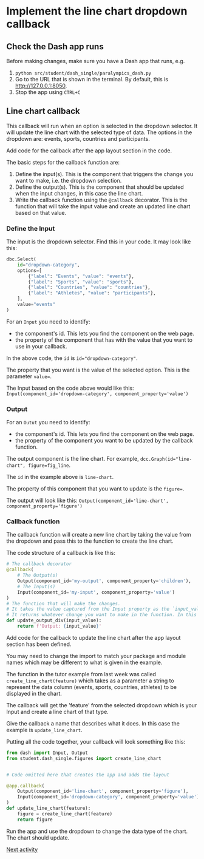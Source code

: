 # Implement the line chart dropdown callback

## Check the Dash app runs

Before making changes, make sure you have a Dash app that runs, e.g.

1. `python src/student/dash_single/paralympics_dash.py`
2. Go to the URL that is shown in the terminal. By default, this is <http://127.0.0.1:8050>.
3. Stop the app using `CTRL+C`

## Line chart callback

This callback will run when an option is selected in the dropdown selector. It will update the line chart with the
selected type of data. The options in the dropdown are: events, sports, countries and participants.

Add code for the callback after the app layout section in the code.

The basic steps for the callback function are:

1. Define the input(s). This is the component that triggers the change you want to make, i.e. the dropdown selection.
2. Define the output(s). This is the component that should be updated when the input changes, in this case the line
   chart.
3. Write the callback function using the `@callback` decorator. This is the function that will take the input value and
   create an updated line chart based on that value.

### Define the Input

The input is the dropdown selector. Find this in your code. It may look like this:

```python
dbc.Select(
    id="dropdown-category",
    options=[
        {"label": "Events", "value": "events"},
        {"label": "Sports", "value": "sports"},
        {"label": "Countries", "value": "countries"},
        {"label": "Athletes", "value": "participants"},
    ],
    value="events"
)
```

For an `Input` you need to identify:

- the component's id. This lets you find the component on the web page.
- the property of the component that has with the value that you want to use in your callback.

In the above code, the `id` is `id="dropdown-category"`.

The property that you want is the value of the selected option. This is the parameter `value=`.

The Input based on the code above would like this: `Input(component_id='dropdown-category', component_property='value')`

### Output

For an `Outut` you need to identify:

- the component's id. This lets you find the component on the web page.
- the property of the component you want to be updated by the callback function.

The output component is the line chart. For example, `dcc.Graph(id="line-chart", figure=fig_line`.

The `id` in the example above is `line-chart`.

The property of this component that you want to update is the `figure=`.

The output will look like this: `Output(component_id='line-chart', component_property='figure')`

### Callback function

The callback function will create a new line chart by taking the value from the dropdown and pass this to the function
to create the line chart.

The code structure of a callback is like this:

```python
# The callback decorator
@callback(
    # The Output(s)
    Output(component_id='my-output', component_property='children'),
    # The Input(s)
    Input(component_id='my-input', component_property='value')
)
# The function that will make the changes. 
# It takes the value captured from the Input property as the `input_value`. Give this a meaningful name.
# It returns whatever change you want to make in the function. In this example it returns a string with the input value.
def update_output_div(input_value):
    return f'Output: {input_value}'
```

Add code for the callback to update the line chart after the app layout section has been defined.

You may need to change the import to match your package and module names which may be different to what is given in the
example.

The function in the tutor example from last week was called `create_line_chart(feature)` which takes as a parameter a
string to represent the data column (events, sports, countries, athletes) to be displayed in the chart.

The callback will get the 'feature' from the selected dropdown which is your Input and create a line chart of that type.

Give the callback a name that describes what it does. In this case the example is `update_line_chart`.

Putting all the code together, your callback will look something like this:

```python
from dash import Input, Output
from student.dash_single.figures import create_line_chart


# Code omitted here that creates the app and adds the layout

@app.callback(
    Output(component_id='line-chart', component_property='figure'),
    Input(component_id='dropdown-category', component_property='value')
)
def update_line_chart(feature):
    figure = create_line_chart(feature)
    return figure
```

Run the app and use the dropdown to change the data type of the chart. The chart should update.

[Next activity](3-3-bar-chart-callback.md)